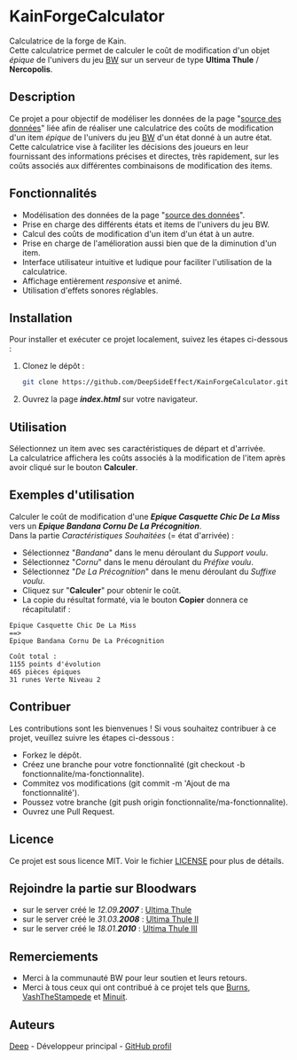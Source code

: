 # KainForgeCalculator
Calculatrice de la forge de Kain.  
Cette calculatrice permet de calculer le coût de modification d'un objet *épique* de l'univers du jeu [BW](https://fr.bloodwars.net/) sur un serveur de type **Ultima Thule** / **Nercopolis**.

## Description
Ce projet a pour objectif de modéliser les données de la page "[source des données](https://wiki.fr.bloodwars.net/index.php?title=La_Forge_de_Kain_sur_UT)" liée afin de réaliser une calculatrice des coûts de modification d'un item *épique* de l'univers du jeu [BW](https://fr.bloodwars.net/) d'un état donné à un autre état.  
Cette calculatrice vise à faciliter les décisions des joueurs en leur fournissant des informations précises et directes, très rapidement, sur les coûts associés aux différentes combinaisons de modification des items.

## Fonctionnalités
- Modélisation des données de la page "[source des données](https://wiki.fr.bloodwars.net/index.php?title=La_Forge_de_Kain_sur_UT)".
- Prise en charge des différents états et items de l'univers du jeu BW.
- Calcul des coûts de modification d'un item d'un état à un autre.
- Prise en charge de l'amélioration aussi bien que de la diminution d'un item.
- Interface utilisateur intuitive et ludique pour faciliter l'utilisation de la calculatrice.
- Affichage entièrement *responsive* et animé.
- Utilisation d'effets sonores réglables.

## Installation
Pour installer et exécuter ce projet localement, suivez les étapes ci-dessous :

1. Clonez le dépôt :
   ```bash
   git clone https://github.com/DeepSideEffect/KainForgeCalculator.git
2. Ouvrez la page ***index.html*** sur votre navigateur.

## Utilisation
Sélectionnez un item avec ses caractéristiques de départ et d'arrivée.  
La calculatrice affichera les coûts associés à la modification de l'item après avoir cliqué sur le bouton **Calculer**.

## Exemples d'utilisation
Calculer le coût de modification d'une ***Epique Casquette Chic De La Miss*** vers un ***Epique Bandana Cornu De La Précognition***.  
Dans la partie *Caractéristiques Souhaitées* (= état d'arrivée) :
- Sélectionnez "*Bandana*" dans le menu déroulant du *Support voulu*.
- Sélectionnez "*Cornu*" dans le menu déroulant du *Préfixe voulu*.
- Sélectionnez "*De La Précognition*" dans le menu déroulant du *Suffixe voulu*.
- Cliquez sur "**Calculer**" pour obtenir le coût.
- La copie du résultat formaté, via le bouton **Copier** donnera ce récapitulatif :
```Text
Epique Casquette Chic De La Miss
==>
Epique Bandana Cornu De La Précognition 

Coût total :
1155 points d'évolution
465 pièces épiques
31 runes Verte Niveau 2
```

## Contribuer
Les contributions sont les bienvenues ! Si vous souhaitez contribuer à ce projet, veuillez suivre les étapes ci-dessous :
- Forkez le dépôt.
- Créez une branche pour votre fonctionnalité (git checkout -b fonctionnalite/ma-fonctionnalite).
- Commitez vos modifications (git commit -m 'Ajout de ma fonctionnalité').
- Poussez votre branche (git push origin fonctionnalite/ma-fonctionnalite).
- Ouvrez une Pull Request.

## Licence
Ce projet est sous licence MIT. Voir le fichier [LICENSE](LICENSE) pour plus de détails.

## Rejoindre la partie sur Bloodwars
- sur le server créé le *12.09.**2007*** : [Ultima Thule](https://r1.fr.bloodwars.net/r.php?r=16320)
- sur le server créé le *31.03.**2008*** : [Ultima Thule II](https://r2.fr.bloodwars.net/r.php?r=1504)
- sur le server créé le *18.01.**2010*** : [Ultima Thule III](https://r4.fr.bloodwars.net/r.php?r=7244)

## Remerciements
- Merci à la communauté BW pour leur soutien et leurs retours.
- Merci à tous ceux qui ont contribué à ce projet tels que [Burns](https://r2.fr.bloodwars.net/showmsg.php?a=profile&uid=280), [VashTheStampede](https://r1.fr.bloodwars.net/showmsg.php?a=profile&uid=67380) et [Minuit](https://r4.fr.bloodwars.net/?a=profile&uid=5017).

## Auteurs
[Deep](https://r2.fr.bloodwars.net/showmsg.php?a=profile&uid=1504) - Développeur principal - [GitHub profil](https://github.com/DeepSideEffect)
